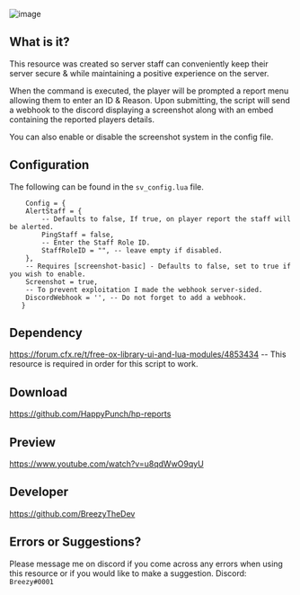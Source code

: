 ![image](https://user-images.githubusercontent.com/63890993/188005785-ed22332c-4091-4472-8957-c1d5dab5d02a.png)

## What is it?

This resource was created so server staff can conveniently keep their server secure & while maintaining a positive experience on the server. 

When the command is executed, the player will be prompted a report menu allowing them to enter an ID & Reason. Upon submitting, the script will send a webhook to the discord displaying a screenshot along with an embed containing the reported players details.

You can also enable or disable the screenshot system in the config file.

## Configuration

The following can be found in the ``sv_config.lua`` file.
```
    Config = {
    AlertStaff = {
        -- Defaults to false, If true, on player report the staff will be alerted.
        PingStaff = false,
        -- Enter the Staff Role ID. 
        StaffRoleID = "", -- leave empty if disabled.
    },
    -- Requires [screenshot-basic] - Defaults to false, set to true if you wish to enable.
    Screenshot = true,
    -- To prevent exploitation I made the webhook server-sided.
    DiscordWebhook = '', -- Do not forget to add a webhook.
   }
```
## Dependency
https://forum.cfx.re/t/free-ox-library-ui-and-lua-modules/4853434 -- This resource is required in order for this script to work.

## Download
https://github.com/HappyPunch/hp-reports

## Preview
https://www.youtube.com/watch?v=u8qdWwO9qyU

## Developer
https://github.com/BreezyTheDev

## Errors or Suggestions?
Please message me on discord if you come across any errors when using this resource or if you would like to make a suggestion.
Discord: `Breezy#0001`
